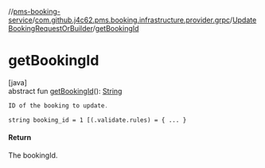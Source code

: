 //[pms-booking-service](../../../index.md)/[com.github.j4c62.pms.booking.infrastructure.provider.grpc](../index.md)/[UpdateBookingRequestOrBuilder](index.md)/[getBookingId](get-booking-id.md)

# getBookingId

[java]\
abstract fun [getBookingId](get-booking-id.md)(): [String](https://docs.oracle.com/en/java/javase/23/docs/api/java.base/java/lang/String.html)

```kotlin
ID of the booking to update.

```
`string booking_id = 1 [(.validate.rules) = { ... }`

#### Return

The bookingId.